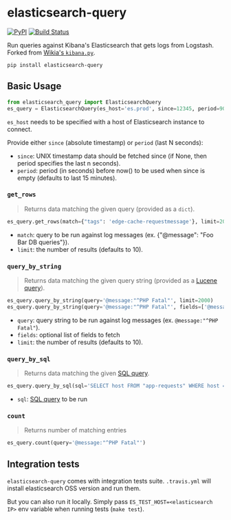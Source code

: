 elasticsearch-query
===================

[![PyPI](https://img.shields.io/pypi/v/elasticsearch-query.svg)](https://pypi.python.org/pypi/elasticsearch-query)
[![Build Status](https://travis-ci.org/macbre/elasticsearch-query.svg?branch=master)](https://travis-ci.org/macbre/elasticsearch-query)

Run queries against Kibana's Elasticsearch that gets logs from Logstash. Forked from [Wikia's `kibana.py`](https://github.com/Wikia/python-commons/blob/master/wikia/common/kibana/kibana.py).

```
pip install elasticsearch-query
```

## Basic Usage

```python
from elasticsearch_query import ElasticsearchQuery
es_query = ElasticsearchQuery(es_host='es.prod', since=12345, period=900)
```

`es_host` needs to be specified with a host of Elasticsearch instance to connect.

Provide either `since` (absolute timestamp) or `period` (last N seconds):

* `since`: UNIX timestamp data should be fetched since (if None, then period specifies the last n seconds).
* `period`: period (in seconds) before now() to be used when since is empty (defaults to last 15 minutes).

### `get_rows`

> Returns data matching the given query (provided as a `dict`).

```python
es_query.get_rows(match={"tags": 'edge-cache-requestmessage'}, limit=2000)
```

* `match`: query to be run against log messages (ex. {"@message": "Foo Bar DB queries"}).
* `limit`: the number of results (defaults to 10).

### `query_by_string`

> Returns data matching the given query string (provided as a [Lucene query](https://lucene.apache.org/core/2_9_4/queryparsersyntax.html)).

```python
es_query.query_by_string(query='@message:"^PHP Fatal"', limit=2000)
es_query.query_by_string(query='@message:"^PHP Fatal"', fields=['@message', '@es_query_host'], limit=2000)
```

* `query`: query string to be run against log messages (ex. `@message:"^PHP Fatal"`).
* `fields`: optional list of fields to fetch
* `limit`: the number of results (defaults to 10).

### `query_by_sql`

> Returns data matching the given [SQL query](https://www.elastic.co/guide/en/elasticsearch/reference/current/sql-commands.html).

```python
es_query.query_by_sql(sql='SELECT host FROM "app-requests" WHERE host = \'app2.prod\'')
```

* `sql`: [SQL query](https://www.elastic.co/guide/en/elasticsearch/reference/current/sql-commands.html) to be run

### `count`

> Returns number of matching entries

```python
es_query.count(query='@message:"^PHP Fatal"')
```

## Integration tests

`elasticsearch-query` comes with integration tests suite. `.travis.yml` will install elasticsearch OSS version and run them.

But you can also run it locally. Simply pass `ES_TEST_HOST=<elasticsearch IP>` env variable when running tests (`make test`).
